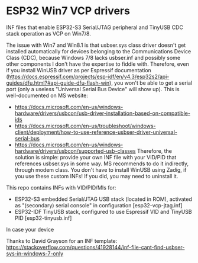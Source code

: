 # ESP32 Win7 VCP drivers
INF files that enable ESP32-S3 Serial/JTAG peripheral and TinyUSB CDC stack operation as VCP on Win7/8.

The issue with Win7 and Win8.1 is that usbser.sys class driver doesn't get installed automatically for devices belonging to the Communications Device Class (CDC), because Windows 7/8 lacks usbser.inf and possibly some other components I don't have the expertise to fiddle with. Therefore, even if you install WinUSB driver as per Espressif documentation (https://docs.espressif.com/projects/esp-idf/en/v4.3/esp32s2/api-guides/dfu.html?#api-guide-dfu-flash-win), you won't be able to get a serial port (only a useless "Universal Serial Bus Device" will show up).
This is well-documented on MS website:
 - https://docs.microsoft.com/en-us/windows-hardware/drivers/usbcon/usb-driver-installation-based-on-compatible-ids
 - https://docs.microsoft.com/en-us/troubleshoot/windows-client/deployment/how-to-use-reference-usbser-driver-universal-serial-bus
 - https://docs.microsoft.com/en-us/windows-hardware/drivers/usbcon/supported-usb-classes
Therefore, the solution is simple: provide your own INF file with your VID/PID that references usbser.sys in some way. MS recommends to do it indirectly, through modem class. You don't have to install WinUSB using Zadig, if you use these custom INFs! If you did, you may need to uninstall it.

This repo contains INFs with VID/PID/MIs for:
 - ESP32-S3 embedded Serial/JTAG USB stack (located in ROM), activated as "(secondary) serial console" in configuration \[esp32-vcp-jtag.inf\]
 - ESP32-IDF TinyUSB stack, configured to use Espressif VID and TinyUSB PID \[esp32-tinyusb.inf\]

In case your device 

Thanks to David Grayson for an INF template: https://stackoverflow.com/questions/41928144/inf-file-cant-find-usbser-sys-in-windows-7-only

